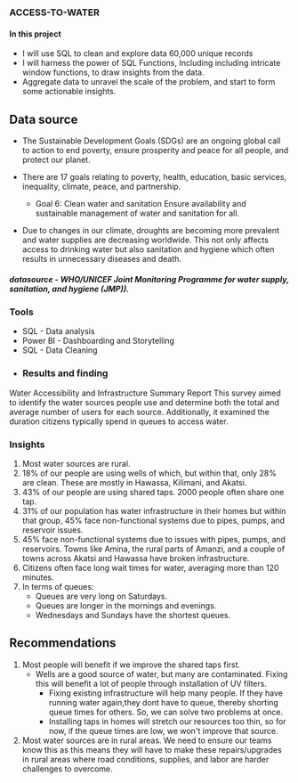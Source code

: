 ### ACCESS-TO-WATER
#### In this project 
- I will use SQL to clean and explore data 60,000 unique records
- I will harness the power of SQL Functions, Including including intricate window functions, to draw insights from the data.
- Aggregate data to unravel the scale of the problem, and start to form some actionable insights.

## Data source
- The Sustainable Development Goals (SDGs) are an ongoing global call to action to end poverty, ensure prosperity and peace for all people, and protect our planet.

- There are 17 goals relating to poverty, health, education, basic services, inequality, climate, peace, and partnership.
    -    Goal 6: Clean water and sanitation
Ensure availability and sustainable management of water and sanitation for all.
- Due to changes in our climate, droughts are becoming more prevalent and water supplies are decreasing worldwide. This not only affects access to drinking water but also sanitation and hygiene which often results in unnecessary diseases and death.
##### datasource - WHO/UNICEF Joint Monitoring Programme for water supply, sanitation, and hygiene (JMP)).
### Tools
- SQL - Data analysis
- Power BI - Dashboarding and Storytelling
- SQL - Data Cleaning
- 
  ### Results and finding
Water Accessibility and Infrastructure Summary Report
This survey aimed to identify the water sources people use and determine both the total and average number of users for each source. Additionally, it examined the duration citizens typically spend in queues to access water.
### Insights
1. Most water sources are rural.
2. 18% of our people are using wells of which, but within that, only 28% are clean. These
 are mostly in Hawassa, Kilimani, and Akatsi.
3. 43% of our people are using shared taps. 2000 people often share one tap.
4. 31% of our population has water infrastructure in their homes but within that group,
    45% face non-functional systems due to pipes, pumps, and reservoir issues.
5. 45% face non-functional systems due to issues with pipes, pumps, and reservoirs. Towns  like Amina, the rural parts of Amanzi, and a couple of towns across Akatsi and Hawassa  have broken infrastructure.
6. Citizens often face long wait times for water, averaging more than 120 minutes.
7. In terms of queues:
    - Queues are very long on Saturdays.
     - Queues are longer in the mornings and evenings.
    - Wednesdays and Sundays have the shortest queues.

## Recommendations
1. Most people will benefit if we improve the shared taps first.
   - Wells are a good source of water, but many are contaminated. Fixing this will benefit a lot of people through installation of UV filters.
        - Fixing  existing infrastructure will help many people. If they have running water again,they dont have to queue, thereby shorting queue times for others. So, we can solve two problems at once.
        - Installing taps in homes will stretch our resources too thin, so for now, if the queue  times are low, we won&#39;t improve that source.
2. Most water sources are in rural areas. We need to ensure our teams know this as this  means they will have to make these repairs/upgrades in rural areas where road
    conditions, supplies, and labor are harder challenges to overcome.


